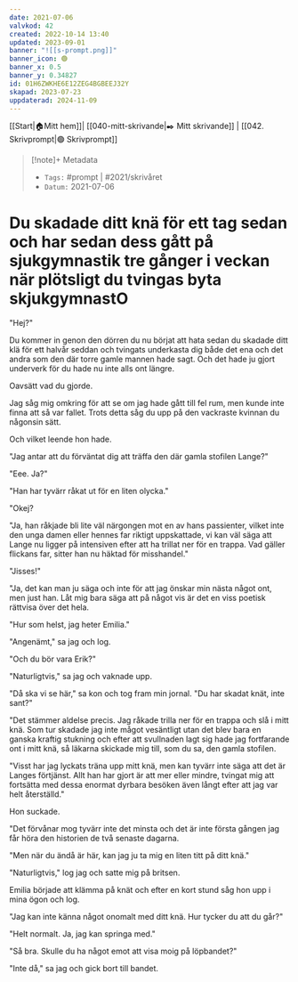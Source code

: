 ```yaml
---
date: 2021-07-06
valvkod: 42
created: 2022-10-14 13:40
updated: 2023-09-01
banner: "![[s-prompt.png]]"
banner_icon: 🟢
banner_x: 0.5
banner_y: 0.34827
id: 01H6ZWKHE6E12ZEG4BGBEEJ32Y
skapad: 2023-07-23
uppdaterad: 2024-11-09
---
```

[[Start|🏠Mitt hem]]| [[040-mitt-skrivande|✒️ Mitt skrivande]] | [[042. Skrivprompt|🟢 Skrivprompt]]

> [!note]+ Metadata
> * `Tags:`  #prompt | #2021/skrivåret 
> * `Datum:` 2021-07-06

# Du skadade ditt knä för ett tag sedan och har sedan dess gått på sjukgymnastik tre gånger i veckan när plötsligt du tvingas byta skjukgymnastO

"Hej?"

Du kommer in genon den dörren du nu börjat att hata sedan du skadade ditt klä för ett halvår seddan och tvingats underkasta dig både det ena och det andra som den där torre gamle mannen hade sagt. Och det hade ju gjort underverk för du hade nu inte alls ont längre.

Oavsätt vad du gjorde.

Jag såg mig omkring för att se om jag hade gått till fel rum, men kunde inte finna att så var fallet. Trots detta såg du upp på den vackraste kvinnan du någonsin sätt.

Och vilket leende hon hade.

"Jag antar att du förväntat dig att träffa den där gamla stofilen Lange?"

"Eee. Ja?"

"Han har tyvärr råkat ut för en liten olycka."

"Okej?

"Ja, han råkjade bli lite väl närgongen mot en av hans passienter, vilket inte den unga damen eller hennes far riktigt uppskattade, vi kan väl säga att Lange nu ligger på intensiven efter att ha trillat ner för en trappa. Vad gäller flickans far, sitter han nu häktad för misshandel."

"Jisses!"

"Ja, det kan man ju säga och inte för att jag önskar min nästa något ont, men just han. Låt mig bara säga att på något vis är det en viss poetisk rättvisa över det hela.

"Hur som helst, jag heter Emilia."

"Angenämt," sa jag och log.

"Och du bör vara Erik?"

"Naturligtvis," sa jag och vaknade upp.

"Då ska vi se här," sa kon och tog fram min jornal. "Du har skadat knät, inte sant?"

"Det stämmer aldelse precis. Jag råkade trilla ner för en trappa och slå i mitt knä. Som tur skadade jag inte mågot vesäntligt utan det blev bara en ganska kraftig stukning och efter att svullnaden lagt sig hade jag fortfarande ont i mitt knä, så läkarna skickade mig till, som du sa, den gamla stofilen.

"Visst har jag lyckats träna upp mitt knä, men kan tyvärr inte säga att det är Langes förtjänst. Allt han har gjort är att mer eller mindre, tvingat mig att fortsätta med dessa enormat dyrbara besöken även långt efter att jag var helt återställd."

Hon suckade.

"Det förvånar mog tyvärr inte det minsta och det är inte första gången jag får höra den historien de två senaste dagarna.

"Men när du ändå är här, kan jag ju ta mig en liten titt på ditt knä."

"Naturligtvis," log jag och satte mig på britsen.

Emilia började att klämma på knät och efter en kort stund såg hon upp i mina ögon och log.

"Jag kan inte känna något onomalt med ditt knä. Hur tycker du att du går?"

"Helt normalt. Ja, jag kan springa med."

"Så bra. Skulle du ha något emot att visa moig på löpbandet?"

"Inte då," sa jag och gick bort till bandet.
